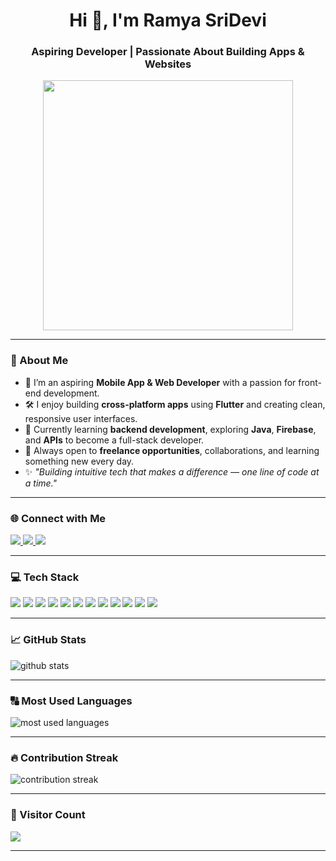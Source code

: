 <div align="center">
  <h1>Hi 👋, I'm Ramya SriDevi</h1>
  <h3>Aspiring Developer | Passionate About Building Apps & Websites</h3>
</div>

<div align="center">
  <img src="https://media1.giphy.com/media/v1.Y2lkPTc5MGI3NjExM3F0YzBpdXQ4eGpmOXRycnM5Nmwzc29sMnVrNWc3ZWVpdjd5ZW5iNyZlcD12MV9pbnRlcm5hbF9naWZfYnlfaWQmY3Q9Zw/LMcB8XospGZO8UQq87/giphy.gif" width="400"/>
</div>

---

### 🌸 About Me

- 🚀 I’m an aspiring **Mobile App & Web Developer** with a passion for front-end development.  
- 🛠️ I enjoy building **cross-platform apps** using **Flutter** and creating clean, responsive user interfaces.  
- 🌱 Currently learning **backend development**, exploring **Java**, **Firebase**, and **APIs** to become a full-stack developer.  
- 💬 Always open to **freelance opportunities**, collaborations, and learning something new every day.  
- ✨ *"Building intuitive tech that makes a difference — one line of code at a time."*

---

### 🌐 Connect with Me  

<p>
  <a href="https://www.linkedin.com/in/ramya0525">
    <img src="https://img.shields.io/badge/LinkedIn-%230077B5.svg?style=for-the-badge&logo=linkedin&logoColor=white"/>
  </a>
   <a href="https://www.instagram.com/appwhiz_artistry">
    <img src="https://img.shields.io/badge/Instagram-%23F77737.svg?style=for-the-badge&logo=linkedin&logoColor=white"/>
  </a>
  <a href="https://github.com/ramyasrideviA">
    <img src="https://img.shields.io/badge/GitHub-%2312100E.svg?style=for-the-badge&logo=github&logoColor=white"/>
  </a>
</p>

---

### 💻 Tech Stack  
<p>
  <img src="https://img.shields.io/badge/Flutter-02569B?style=for-the-badge&logo=flutter&logoColor=white" />
  <img src="https://img.shields.io/badge/Dart-0175C2?style=for-the-badge&logo=dart&logoColor=white" />
  <img src="https://img.shields.io/badge/Android-3DDC84?style=for-the-badge&logo=android&logoColor=white" />
  <img src="https://img.shields.io/badge/Java-ED8B00?style=for-the-badge&logo=java&logoColor=white" />
  <img src="https://img.shields.io/badge/C-A8B9CC?style=for-the-badge&logo=c&logoColor=white" />
  <img src="https://img.shields.io/badge/Python-3776AB?style=for-the-badge&logo=python&logoColor=white" />
  <img src="https://img.shields.io/badge/HTML5-E34F26?style=for-the-badge&logo=html5&logoColor=white" />
  <img src="https://img.shields.io/badge/CSS3-1572B6?style=for-the-badge&logo=css3&logoColor=white" />  
  <img src="https://img.shields.io/badge/Figma-F24E1E?style=for-the-badge&logo=figma&logoColor=white" />
  <img src="https://img.shields.io/badge/Firebase-FFCA28?style=for-the-badge&logo=firebase&logoColor=black" />
  <img src="https://img.shields.io/badge/Github-000000?style=for-the-badge&logo=github&logoColor=white" />
  <img src="https://img.shields.io/badge/Git-BD2C00?style=for-the-badge&logo=git&logoColor=white" />
</p>

---

### 📈 GitHub Stats  
<p>
  <img src="https://github-readme-stats.vercel.app/api?username=ramyasrideviA&show_icons=true&theme=radical&count_private=true&include_all_commits=true" alt="github stats" />
</p>

---


### 🔠 Most Used Languages
<p>
  <img src="https://github-readme-stats.vercel.app/api/top-langs/?username=ramyasrideviA&layout=compact&theme=radical&count_private=true&include_all_commits=true" alt="most used languages"/>
</p>

---


### 🔥 Contribution Streak
<p>
  <img src="https://github-readme-streak-stats.herokuapp.com/?user=ramyasrideviA&theme=radical&count_private=true" alt="contribution streak" />
</p>

---

### 👀 Visitor Count  
<p>
  <img src="https://komarev.com/ghpvc/?username=ramyasrideviA&label=Profile%20Views&color=brightgreen&style=flat-square" />
</p>

---

